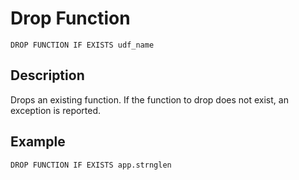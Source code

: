 # Drop Function

```
DROP FUNCTION IF EXISTS udf_name
```

## Description
Drops an existing function. If the function to drop does not exist, an exception is reported.

## Example
```
DROP FUNCTION IF EXISTS app.strnglen
```